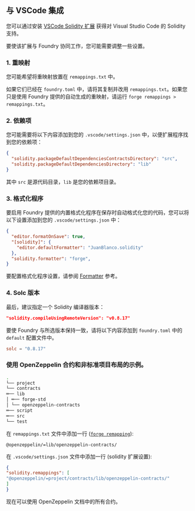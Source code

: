 ## 与 VSCode 集成

您可以通过安装 [VSCode Solidity 扩展](https://github.com/juanfranblanco/vscode-solidity) 获得对 Visual Studio Code 的 Solidity 支持。

要使该扩展与 Foundry 协同工作，您可能需要调整一些设置。

### 1. 重映射

您可能希望将重映射放置在 `remappings.txt` 中。

如果它们已经在 `foundry.toml` 中，请将其复制并改用 `remappings.txt`。如果您只是使用 Foundry 提供的自动生成的重映射，请运行 `forge remappings > remappings.txt`。

### 2. 依赖项

您可能需要将以下内容添加到您的 `.vscode/settings.json` 中，以便扩展程序找到您的依赖项：

```json
{
  "solidity.packageDefaultDependenciesContractsDirectory": "src",
  "solidity.packageDefaultDependenciesDirectory": "lib"
}
```

其中 `src` 是源代码目录，`lib` 是您的依赖项目录。

### 3. 格式化程序

要启用 Foundry 提供的内置格式化程序在保存时自动格式化您的代码，您可以将以下设置添加到您的 `.vscode/settings.json` 中：

```json
{
  "editor.formatOnSave": true,
  "[solidity]": {
    "editor.defaultFormatter": "JuanBlanco.solidity" 
  },
  "solidity.formatter": "forge",
}
```

要配置格式化程序设置，请参阅 [Formatter](../reference/config/formatter.md) 参考。

### 4. Solc 版本

最后，建议指定一个 Solidity 编译器版本：

```json
"solidity.compileUsingRemoteVersion": "v0.8.17"
```

要使 Foundry 与所选版本保持一致，请将以下内容添加到 `foundry.toml` 中的 `default` 配置文件中。

```toml
solc = "0.8.17"
```

### 使用 OpenZeppelin 合约和非标准项目布局的示例。

```bash
.
└── project
└── contracts
═── lib
│ ═── forge-std
│ └── openzeppelin-contracts
═── script
═── src
└── test
```

在 `remappings.txt` 文件中添加一行 ([`forge remapping`](../projects/dependencies.md#remapping-dependencies)):

```solidity
@openzeppelin/=lib/openzeppelin-contracts/
```

在 `.vscode/settings.json` 文件中添加一行 (solidity 扩展设置):

```json
{
"solidity.remappings": [
"@openzeppelin/=project/contracts/lib/openzeppelin-contracts/"
]
}
```

现在可以使用 OpenZeppelin 文档中的所有合约。

```javascript 从 "@openzeppelin/contracts/token/ERC20/ERC20.sol" 导入 {ERC20}；
````